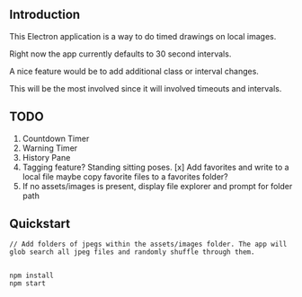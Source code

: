 ## Introduction

This Electron application is a way to do timed drawings on local images.

Right now the app currently defaults to 30 second intervals.

A nice feature would be to add additional class or interval changes.

This will be the most involved since it will involved timeouts and intervals.



## TODO

1. Countdown Timer
2. Warning Timer
3. History Pane
4. Tagging feature? Standing sitting poses.
[x] Add favorites and write to a local file maybe copy favorite files to a favorites folder?
6. If no assets/images is present, display file explorer and prompt for folder path


## Quickstart

```
// Add folders of jpegs within the assets/images folder. The app will glob search all jpeg files and randomly shuffle through them.


npm install
npm start
```